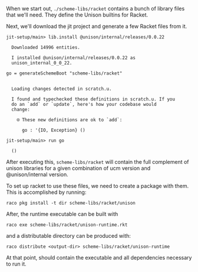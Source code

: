 When we start out, `./scheme-libs/racket` contains a bunch of library files that we'll need. They define the Unison builtins for Racket.

Next, we'll download the jit project and generate a few Racket files from it.

``` ucm
jit-setup/main> lib.install @unison/internal/releases/0.0.22

  Downloaded 14996 entities.

  I installed @unison/internal/releases/0.0.22 as
  unison_internal_0_0_22.

```
``` unison
go = generateSchemeBoot "scheme-libs/racket"
```

``` ucm

  Loading changes detected in scratch.u.

  I found and typechecked these definitions in scratch.u. If you
  do an `add` or `update`, here's how your codebase would
  change:
  
    ⍟ These new definitions are ok to `add`:
    
      go : '{IO, Exception} ()

```
``` ucm
jit-setup/main> run go

  ()

```
After executing this, `scheme-libs/racket` will contain the full
complement of unison libraries for a given combination of ucm version
and @unison/internal version.

To set up racket to use these files, we need to create a package with
them. This is accomplished by running:

``` 
raco pkg install -t dir scheme-libs/racket/unison
```

After, the runtime executable can be built with

``` 
raco exe scheme-libs/racket/unison-runtime.rkt
```

and a distributable directory can be produced with:

``` 
raco distribute <output-dir> scheme-libs/racket/unison-runtime
```

At that point, <output-dir> should contain the executable and all
dependencies necessary to run it.

